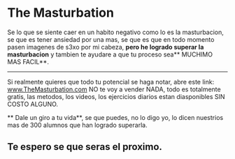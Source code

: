 # The Masturbation
Se lo que se siente caer en un habito negativo como lo es la masturbacion, se que es tener ansiedad por una mas, se que es que en todo momento pasen imagenes de s3xo por mi cabeza, **pero he logrado superar la masturbacion** y tambien te ayudare a que tu proceso sea** MUCHIMO MAS FACIL**.

------------

Si realmente quieres que todo tu potencial se haga notar, abre este link:  www.TheMasturbation.com  NO te voy a vender NADA, todo es totalmente gratis, las metodos, los videos, los ejercicios diarios estan diasponibles SIN COSTO ALGUNO. 

** Dale un giro a tu vida**, se que puedes, no lo digo yo, lo dicen nuestrios mas de 300 alumnos que han logrado superarla.


## Te espero se que seras el proximo.

